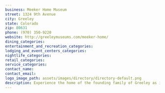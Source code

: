 ```yaml
---
business: Meeker Home Museum
street: 1324 9th Avenue
city: Greeley
state: Colorado
zip: 80631
phone: (970) 350-9220
website: http://greeleymuseums.com/meeker-home/
dining_categories: 
entertainment_and_recreation_categories: 
lodging_and_event_centers_categories: 
nightlife_categories: 
retail_categories: 
service_categories: 
contact_name: 
contact_email: 
logo_image_path: assets/images/directory/directory-default.png
description: Experience the home of the founding family of Greeley as it would have appeared in the late 1800s. Learn the fascinating story of the Meeker family and their vision for a utopian community. Discover the influence of Horace Greeley, famous newspaperman of New York in the founding of Greeley. Explore the home while costumed guides share captivating tales of life and death on the frontier. Guided tours are by appointment only. Admission is $5 for adults, $3 for seniors and children ages three to 17. A family of five can tour the home together for $15. Groups of 10 or more can schedule a tour at a special rate.
---
```

